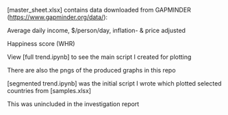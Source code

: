 [master_sheet.xlsx] contains data downloaded from GAPMINDER (https://www.gapminder.org/data/):

Average daily income, $/person/day, inflation- & price adjusted

Happiness score (WHR)


View [full trend.ipynb] to see the main script I created for plotting

There are also the pngs of the produced graphs in this repo


[segmented trend.ipynb] was the initial script I wrote which plotted selected countries from [samples.xlsx]

This was unincluded in the investigation report
